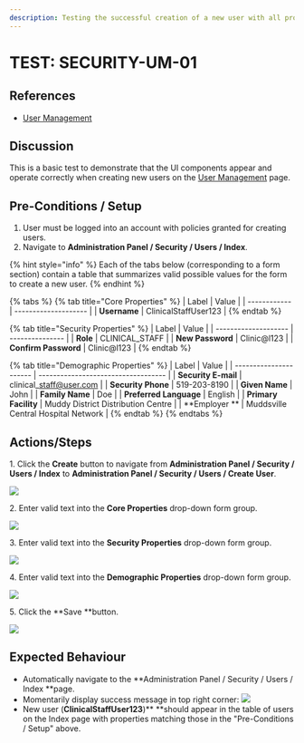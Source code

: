 ```yaml
---
description: Testing the successful creation of a new user with all properties specified.
---
```


# TEST: SECURITY-UM-01

## References

* [User Management](../../../../../../operations/system-administration/security-administration/user-management.md)

## Discussion

This is a basic test to demonstrate that the UI components appear and operate correctly when creating new users on the [User Management](../../../../../../operations/system-administration/security-administration/user-management.md) page.

## Pre-Conditions / Setup

1. User must be logged into an account with policies granted for creating users.
2. Navigate to **Administration Panel / Security / Users / Index**.

{% hint style="info" %}
Each of the tabs below (corresponding to a form section) contain a table that summarizes valid possible values for the form to create a new user.
{% endhint %}

{% tabs %}
{% tab title="Core Properties" %}
| Label        | Value                |
| ------------ | -------------------- |
| **Username** | ClinicalStaffUser123 |
{% endtab %}

{% tab title="Security Properties" %}
| Label                | Value           |
| -------------------- | --------------- |
| **Role**             | CLINICAL\_STAFF |
| **New Password**     | Clinic@l123     |
| **Confirm Password** | Clinic@l123     |
{% endtab %}

{% tab title="Demographic Properties" %}
| Label                  | Value                               |
| ---------------------- | ----------------------------------- |
| **Security E-mail**    | clinical\_staff@user.com            |
| **Security Phone**     | 519-203-8190                        |
| **Given Name**         | John                                |
| **Family Name**        | Doe                                 |
| **Preferred Language** | English                             |
| **Primary Facility**   | Muddy District Distribution Centre  |
| **Employer **          | Muddsville Central Hospital Network |
{% endtab %}
{% endtabs %}

## Actions/Steps

&#x20;   1\. Click the **Create** button to navigate from **Administration Panel / Security / Users / Index** to **Administration Panel / Security / Users / Create User**.

![](../../../../../../.gitbook/assets/test1\_createbutton.png)&#x20;

&#x20;   2\. Enter valid text into the **Core Properties** drop-down form group.

![](../../../../../../.gitbook/assets/test1\_coreproperties.png)

&#x20;   3\. Enter valid text into the **Security Properties** drop-down form group.

![](../../../../../../.gitbook/assets/test1\_securityproperties.png)

&#x20;   4\. Enter valid text into the **Demographic Properties** drop-down form group.

![](../../../../../../.gitbook/assets/test1\_demographicproperties.png)

&#x20;   5\. Click the **Save **button.

&#x20;   ![](../../../../../../.gitbook/assets/test1\_savebutton.png)&#x20;

## Expected Behaviour

* Automatically navigate to the **Administration Panel / Security / Users / Index **page.
* Momentarily display success message in top right corner: ![](../../../../../../.gitbook/assets/user\_successtoast.png)&#x20;
* New user (**ClinicalStaffUser123**)** **should appear in the table of users on the Index page with properties matching those in the "Pre-Conditions / Setup" above.

